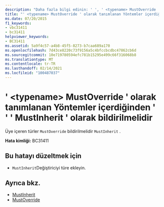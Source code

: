 ```yaml
---
description: "Daha fazla bilgi edinin: ' ', ' <typename> MustOverride ' olarak tanımlanan Yöntemler içerdiğinden ' MustInherit ' olarak bildirilmelidir"
title: "' <typename> MustOverride ' olarak tanımlanan Yöntemler içerdiğinden ' ' ' MustInherit ' olarak bildirilmelidir"
ms.date: 07/20/2015
f1_keywords:
- vbc31411
- bc31411
helpviewer_keywords:
- BC31411
ms.assetid: 5a9f4c57-a4b8-45f5-8273-b7caa689a170
ms.openlocfilehash: 7d43ce8220c73f9156a5c4bfccbcdbc47862cb6d
ms.sourcegitcommit: 10e719780594efc781b15295e499c66f316068b8
ms.translationtype: MT
ms.contentlocale: tr-TR
ms.lasthandoff: 02/14/2021
ms.locfileid: "100487037"
---
```

# <a name="typename-must-be-declared-mustinherit-because-it-contains-methods-declared-mustoverride"></a>' \<typename> MustOverride ' olarak tanımlanan Yöntemler içerdiğinden ' ' ' MustInherit ' olarak bildirilmelidir

Üye içeren türler `MustOverride` bildirilmelidir `MustInherit` .  
  
 **Hata kimliği:** BC31411  
  
## <a name="to-correct-this-error"></a>Bu hatayı düzeltmek için  
  
- `MustInherit`Değiştiriciyi türe ekleyin.  
  
## <a name="see-also"></a>Ayrıca bkz.

- [MustInherit](../language-reference/modifiers/mustinherit.md)
- [MustOverride](../language-reference/modifiers/mustoverride.md)

